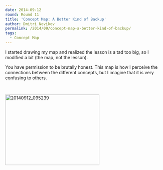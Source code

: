 ```yaml
---
date: 2014-09-12
round: Round 11
title: 'Concept Map: A Better Kind of Backup'
author: Dmitri Novikov
permalink: /2014/09/concept-map-a-better-kind-of-backup/
tags:
  - Concept Map
---
```

I started drawing my map and realized the lesson is a tad too big, so I modified a bit (the map, not the lesson).

You have permission to be brutally honest. This map is how I perceive the connections between the different concepts, but I imagine that it is very confusing to others.

&nbsp;

[<img class="alignnone size-medium wp-image-8609" alt="20140912_095239" src="http://teaching.software-carpentry.org/wp-content/uploads/2014/09/20140912_095239-300x225.jpg" width="300" height="225" />][1]

 [1]: http://teaching.software-carpentry.org/wp-content/uploads/2014/09/20140912_095239.jpg
